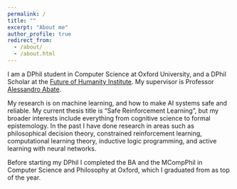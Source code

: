 ```yaml
---
permalink: /
title: ""
excerpt: "About me"
author_profile: true
redirect_from: 
  - /about/
  - /about.html
---
```


I am a DPhil student in Computer Science at Oxford University, and a DPhil Scholar at the [Future of Humanity Institute](https://www.fhi.ox.ac.uk/). My supervisor is Professor [Alessandro Abate](https://www.cs.ox.ac.uk/people/alessandro.abate/).

My research is on machine learning, and how to make AI systems safe and reliable. My current thesis title is “Safe Reinforcement Learning”, but my broader interests include everything from cognitive science to formal epistemology. In the past I have done research in areas such as philosophical decision theory, constrained reinforcement learning, computational learning theory, inductive logic programming, and active learning with neural networks.

Before starting my DPhil I completed the BA and the MCompPhil in Computer Science and Philosophy at Oxford, which I graduated from as top of the year.
